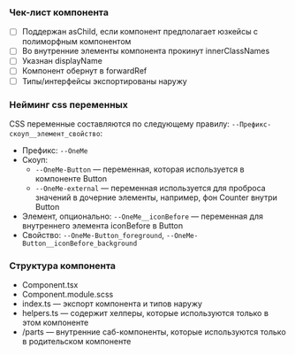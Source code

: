 ### Чек-лист компонента
- [ ] Поддержан asChild, если компонент предполагает юзкейсы с полиморфным компонентом
- [ ] Во внутренние элементы компонента прокинут innerClassNames
- [ ] Указнан displayName
- [ ] Компонент обернут в forwardRef
- [ ] Типы/интерфейсы экспортированы наружу

### Нейминг css переменных
CSS переменные составляются по следующему правилу:
`--Префикс-скоуп__элемент_свойство`:
- Префикс: `--OneMe`
- Скоуп: 
  - `--OneMe-Button` — переменная, которая используется в компоненте Button
  - `--OneMe-external` — переменная используется для проброса значений в дочерние элементы, например, фон Counter внутри Button
- Элемент, опционально: `--OneMe__iconBefore` — переменная для внутреннего элемента iconBefore в Button
- Свойство: `--OneMe-Button_foreground`, `--OneMe-Button__iconBefore_background`

### Структура компонента
- Component.tsx
- Component.module.scss
- index.ts — экспорт компонента и типов наружу
- helpers.ts — содержит хелперы, которые используются только в этом компоненте
- /parts — внутренние саб-компоненты, которые используются только в родительском компоненте
